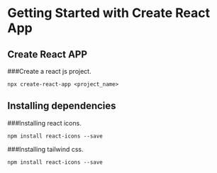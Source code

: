 # Getting Started with Create React App

## Create React APP
###Create a react js project.
```
npx create-react-app <project_name>
```
## Installing dependencies
###Installing react icons.
```
npm install react-icons --save
```
###Installing tailwind css.
```
npm install react-icons --save
```
